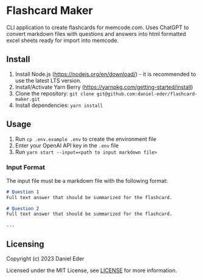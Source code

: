 # Flashcard Maker

CLI application to create flashcards for memcode.com. Uses ChatGPT to convert markdown files with questions and answers into html formatted excel sheets ready for import into memcode.


## Install

1. Install Node.js (https://nodejs.org/en/download/) - it is recommended to use the latest LTS version.
2. Install/Activate Yarn Berry (https://yarnpkg.com/getting-started/install)
3. Clone the repository: `git clone git@github.com:daniel-eder/flashcard-maker.git`
4. Install dependencies: `yarn install`

## Usage

1. Run `cp .env.example .env` to create the environment file
2. Enter your OpenAI API key in the `.env` file
3. Run `yarn start --input=<path to input markdown file>`

### Input Format 

The input file must be a markdown file with the following format:

```md
# Question 1
Full text answer that should be summarized for the flashcard.

# Question 2
Full text answer that should be summarized for the flashcard.

...
```

## Licensing

Copyright (c) 2023 Daniel Eder

Licensed under the MIT License, see [LICENSE](./LICENSE) for more information.
